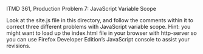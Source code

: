 ITMD 361, Production Problem 7: JavaScript Variable Scope

Look at the site.js file in this directory, and follow the comments within it to correct three different problems with JavaScript variable scope. Hint: you might want to load up the index.html file in your browser with http-server so you can use Firefox Developer Edition’s JavaScript console to assist your revisions.